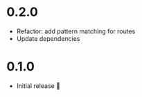 # 0.2.0

- Refactor: add pattern matching for routes
- Update dependencies

# 0.1.0

- Initial release 🎉
